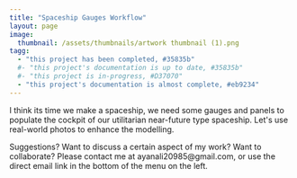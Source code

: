 ```yaml
---
title: "Spaceship Gauges Workflow"
layout: page
image: 
  thumbnail: /assets/thumbnails/artwork thumbnail (1).png
tagg:
  - "this project has been completed, #35835b"
  #- "this project's documentation is up to date, #35835b"
  #- "this project is in-progress, #D37070"
  - "this project's documentation is almost complete, #eb9234"
---
```

I think its time we make a spaceship, we need some gauges and panels to populate the cockpit of our utilitarian near-future type spaceship. Let's use real-world photos to enhance the modelling.

<div class="content-container" data-bg-image="/assets/images/chevron2.png">
    Suggestions? Want to discuss a certain aspect of my work? Want to collaborate? Please contact me at ayanali20985@gmail.com, or use the direct email link in the bottom of the menu on the left.
</div>